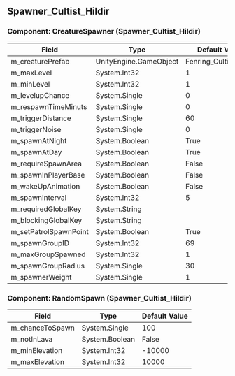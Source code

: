 ## Spawner_Cultist_Hildir

### Component: CreatureSpawner (Spawner_Cultist_Hildir)

|Field|Type|Default Value|
|---|---|---|
|m_creaturePrefab|UnityEngine.GameObject|Fenring_Cultist_Hildir|
|m_maxLevel|System.Int32|1|
|m_minLevel|System.Int32|1|
|m_levelupChance|System.Single|0|
|m_respawnTimeMinuts|System.Single|0|
|m_triggerDistance|System.Single|60|
|m_triggerNoise|System.Single|0|
|m_spawnAtNight|System.Boolean|True|
|m_spawnAtDay|System.Boolean|True|
|m_requireSpawnArea|System.Boolean|False|
|m_spawnInPlayerBase|System.Boolean|False|
|m_wakeUpAnimation|System.Boolean|False|
|m_spawnInterval|System.Int32|5|
|m_requiredGlobalKey|System.String||
|m_blockingGlobalKey|System.String||
|m_setPatrolSpawnPoint|System.Boolean|True|
|m_spawnGroupID|System.Int32|69|
|m_maxGroupSpawned|System.Int32|1|
|m_spawnGroupRadius|System.Single|30|
|m_spawnerWeight|System.Single|1|

### Component: RandomSpawn (Spawner_Cultist_Hildir)

|Field|Type|Default Value|
|---|---|---|
|m_chanceToSpawn|System.Single|100|
|m_notInLava|System.Boolean|False|
|m_minElevation|System.Int32|-10000|
|m_maxElevation|System.Int32|10000|

